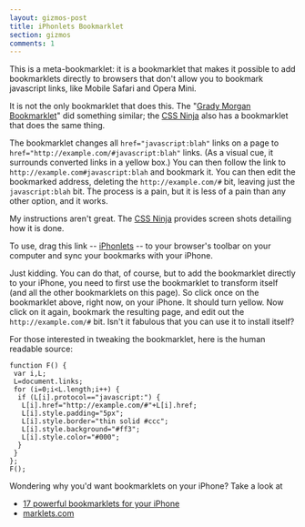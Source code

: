 ```yaml
---
layout: gizmos-post
title: iPhonlets Bookmarklet
section: gizmos
comments: 1
---
```


This is a meta-bookmarklet: it is a bookmarklet that makes it possible to add  bookmarklets directly to browsers that don't allow you to bookmark javascript links, like Mobile Safari and Opera Mini. 

It is not the only bookmarklet that does this. The "[Grady Morgan Bookmarklet](http://www.ipodtouchfans.com/forums/showthread.php?t=91132)" did something similar; the [CSS Ninja](http://www.thecssninja.com/javascript/iphone-bookmarklet) also has a bookmarklet that does the same thing.

The bookmarklet changes all `href="javascript:blah"` links on a page to `href="http://example.com/#javascript:blah"` links. (As a visual cue, it surrounds converted links in a yellow box.) You can then follow the link to `http://example.com#javascript:blah` and bookmark it. You can then edit the bookmarked address, deleting the `http://example.com/#` bit, leaving just the `javascript:blah` bit. The process is a pain, but it is less of a pain than any other option, and it works.

My instructions aren't great. The [CSS Ninja](http://www.thecssninja.com/javascript/iphone-bookmarklet) provides screen shots detailing how it is done.

To use, drag this link -- 
<a class="bml" href="javascript:function%20F()%20{var%20i,L;L=document.links;for%20(i=0;i<L.length;i++)%20{if%20(L[i].protocol==%22javascript:%22)%20{L[i].href=%22http://example.com/#%22+L[i].href;L[i].style.padding=%225px%22;L[i].style.border=%22thin%20solid%20#ccc%22;L[i].style.background=%22#ff3%22;L[i].style.color=%22#000%22;}}};F();">iPhonlets</a> -- to your browser's toolbar on your computer and sync your bookmarks with your iPhone.

Just kidding. You can do that, of course, but to add the bookmarklet directly to your iPhone, you need to first use the bookmarklet to transform itself (and all the other bookmarklets on this page). So click once on the bookmarklet above, right now, on your iPhone. It should turn yellow. Now click on it again, bookmark the resulting page, and edit out the `http://example.com/#` bit. Isn't it fabulous that you can use it to install itself?

For those interested in tweaking the bookmarklet, here is the human readable source:

	function F() {
	 var i,L;
	 L=document.links;
	 for (i=0;i<L.length;i++) {
	  if (L[i].protocol=="javascript:") {
	   L[i].href="http://example.com/#"+L[i].href;
	   L[i].style.padding="5px";
	   L[i].style.border="thin solid #ccc";
	   L[i].style.background="#ff3";
	   L[i].style.color="#000";
	  }
	 } 
	};
	F();

Wondering why you'd want bookmarklets on your iPhone? Take a look at 

+   [17 powerful bookmarklets for your iPhone](http://www.lifeclever.com/17-powerful-bookmarklets-for-your-iphone/)
+   [marklets.com](http://marklets.com)

